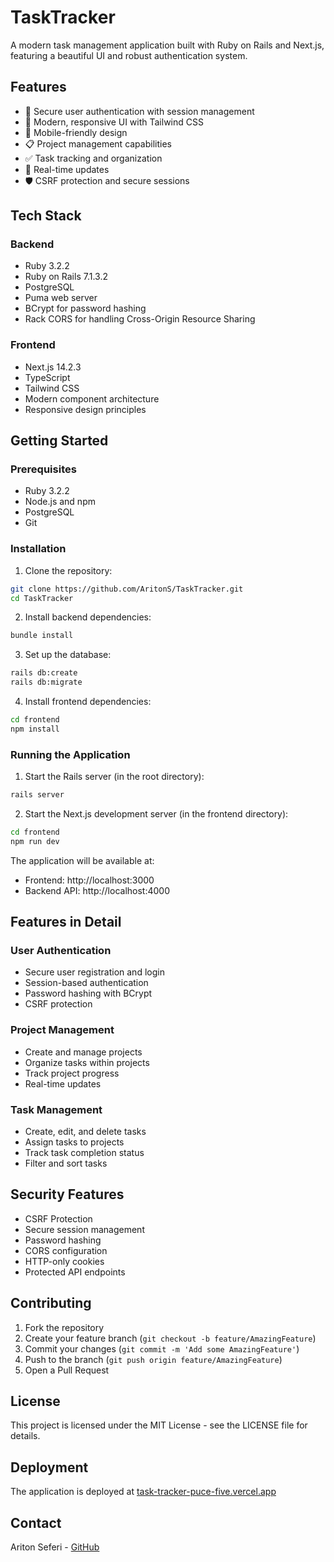 # TaskTracker

A modern task management application built with Ruby on Rails and Next.js, featuring a beautiful UI and robust authentication system.

## Features

- 🔐 Secure user authentication with session management
- 🎨 Modern, responsive UI with Tailwind CSS
- 📱 Mobile-friendly design
- 📋 Project management capabilities
- ✅ Task tracking and organization
- 🔄 Real-time updates
- 🛡️ CSRF protection and secure sessions

## Tech Stack

### Backend
- Ruby 3.2.2
- Ruby on Rails 7.1.3.2
- PostgreSQL
- Puma web server
- BCrypt for password hashing
- Rack CORS for handling Cross-Origin Resource Sharing

### Frontend
- Next.js 14.2.3
- TypeScript
- Tailwind CSS
- Modern component architecture
- Responsive design principles

## Getting Started

### Prerequisites
- Ruby 3.2.2
- Node.js and npm
- PostgreSQL
- Git

### Installation

1. Clone the repository:
```bash
git clone https://github.com/AritonS/TaskTracker.git
cd TaskTracker
```

2. Install backend dependencies:
```bash
bundle install
```

3. Set up the database:
```bash
rails db:create
rails db:migrate
```

4. Install frontend dependencies:
```bash
cd frontend
npm install
```

### Running the Application

1. Start the Rails server (in the root directory):
```bash
rails server
```

2. Start the Next.js development server (in the frontend directory):
```bash
cd frontend
npm run dev
```

The application will be available at:
- Frontend: http://localhost:3000
- Backend API: http://localhost:4000

## Features in Detail

### User Authentication
- Secure user registration and login
- Session-based authentication
- Password hashing with BCrypt
- CSRF protection

### Project Management
- Create and manage projects
- Organize tasks within projects
- Track project progress
- Real-time updates

### Task Management
- Create, edit, and delete tasks
- Assign tasks to projects
- Track task completion status
- Filter and sort tasks

## Security Features

- CSRF Protection
- Secure session management
- Password hashing
- CORS configuration
- HTTP-only cookies
- Protected API endpoints

## Contributing

1. Fork the repository
2. Create your feature branch (`git checkout -b feature/AmazingFeature`)
3. Commit your changes (`git commit -m 'Add some AmazingFeature'`)
4. Push to the branch (`git push origin feature/AmazingFeature`)
5. Open a Pull Request

## License

This project is licensed under the MIT License - see the LICENSE file for details.

## Deployment

The application is deployed at [task-tracker-puce-five.vercel.app](https://task-tracker-puce-five.vercel.app/)

## Contact

Ariton Seferi - [GitHub](https://github.com/AritonS)
